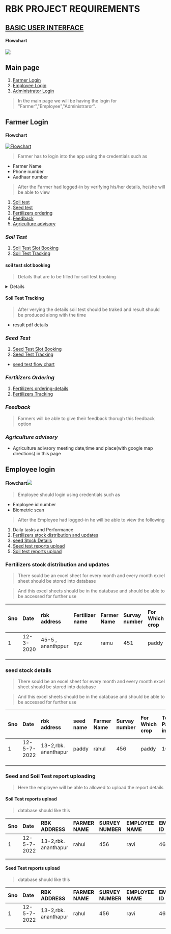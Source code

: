 # RBK PROJECT REQUIREMENTS
## [BASIC USER INTERFACE](https://docs.google.com/document/d/19L5kb_sDg9_H8BLyAnKjsrNPPxS4DcbTiU8BmEBxHKc/edit?usp=sharing)
#### **Flowchart**
[![](https://mermaid.ink/img/pako:eNptkL2Kw0AMhF9FqE6q61wEHOx0IUXSeVMoXtle8P6w3iUE2-8emVzgilMl0DejYWZsvWYssI8UBrhVyoFM2ZRd4ggjZdcOxvWQBoYnPyaT-A77_QGO85mMg0A9ww_4kIx30_qRHzdiuTheoGpOFO1m5Xvj7n_vt6dfoG5qG0b_Yv6PGCKLx6kptZVfXwB3KI6WjJbg8yZQKPksKyxk1dxRHpNC5VZBc9CUuNYm-YhFR-PEO6Sc_PXlWixSzPyFKkPSg_2l1jf8PF7-)](https://mermaid-js.github.io/mermaid-live-editor/edit#pako:eNptkL2Kw0AMhF9FqE6q61wEHOx0IUXSeVMoXtle8P6w3iUE2-8emVzgilMl0DejYWZsvWYssI8UBrhVyoFM2ZRd4ggjZdcOxvWQBoYnPyaT-A77_QGO85mMg0A9ww_4kIx30_qRHzdiuTheoGpOFO1m5Xvj7n_vt6dfoG5qG0b_Yv6PGCKLx6kptZVfXwB3KI6WjJbg8yZQKPksKyxk1dxRHpNC5VZBc9CUuNYm-YhFR-PEO6Sc_PXlWixSzPyFKkPSg_2l1jf8PF7-)

## Main page 
1. [Farmer Login](#farmer-login)
2. [Employee Login](#employee-login)
3. [Administrator Login](#administrator-login)

> In the main page we will be having the login for "Farmer","Employee","Administraror".

## Farmer Login
#### **Flowchart**
[![Flowchart](https://mermaid.ink/img/pako:eNqNk89u4jAQxl9l5MOqlegLcKhUCmnpLm13k-7F6cHYk2DhxMhxqFjCu--YUEgoh8aXyN_P880fe8ukVciGLHditYBknJZA3x2PhCvQgbG5LmElcoR3uLm5bUTmaXuNTmcbXeag0AttqgZGVw8WvIUKpS3V_sh1G2wUDsL9dlp2xV0r3u-jvpTYwJhXVhvwWPn3rph82AYmvEJUF8SFQzob8Qyd10b_Q1eBdYoSLPMeGdnaNfDII4ozF3LZF_Waokz5Xe60rI2vHYJQel1ZtzmA4wA-8bYB0mi5DPVbKuos66d9REsl_eRx0BLSIDbWw8ja5SmvFvRU3q8OmDghO9AkQLNv2M6Ots-nXkEVbOc929nR9qUD-r5tFKDXC7b7Pl_q8uvR_zf1-OswPq9KDw9Z_OnhZ-U_Biy-mEdvjHHgEv6hjYE5zW5uMNzGnOZ6jk4D-nYe8iC-BfEvV8LjwOsC4QesjJAINoMC0beZnRYAGzB6KYXQip7RNuykzC-wwJQN6VdhJuhCpSwtd4TWqxB6orS3jg0zYSocMFF7G29KyYbe1fgJjbWgV1kcqN1_uYE4ug)](https://mermaid-js.github.io/mermaid-live-editor/edit#pako:eNqNk89u4jAQxl9l5MOqlegLcKhUCmnpLm13k-7F6cHYk2DhxMhxqFjCu--YUEgoh8aXyN_P880fe8ukVciGLHditYBknJZA3x2PhCvQgbG5LmElcoR3uLm5bUTmaXuNTmcbXeag0AttqgZGVw8WvIUKpS3V_sh1G2wUDsL9dlp2xV0r3u-jvpTYwJhXVhvwWPn3rph82AYmvEJUF8SFQzob8Qyd10b_Q1eBdYoSLPMeGdnaNfDII4ozF3LZF_Waokz5Xe60rI2vHYJQel1ZtzmA4wA-8bYB0mi5DPVbKuos66d9REsl_eRx0BLSIDbWw8ja5SmvFvRU3q8OmDghO9AkQLNv2M6Ots-nXkEVbOc929nR9qUD-r5tFKDXC7b7Pl_q8uvR_zf1-OswPq9KDw9Z_OnhZ-U_Biy-mEdvjHHgEv6hjYE5zW5uMNzGnOZ6jk4D-nYe8iC-BfEvV8LjwOsC4QesjJAINoMC0beZnRYAGzB6KYXQip7RNuykzC-wwJQN6VdhJuhCpSwtd4TWqxB6orS3jg0zYSocMFF7G29KyYbe1fgJjbWgV1kcqN1_uYE4ug)

> Farmer has to login into the app using the credentials such as
- Farmer Name
- Phone number
- Aadhaar number

>After the Farmer had logged-in  by verifying his/her details,  he/she will be able to view
1. [Soil test](#soil-test)
2. [Seed test](#seed-test)
3. [Fertilizers ordering](#fertilizers-ordering)
4. [Feedback](#feedback)
5. [Agriculture advisory](#agriculture-advisory)

### *Soil Test*
1. [Soil Test Slot Booking](#soil-test-slot-booking)
2. [Soil Test Tracking](#soil-test-tracking)

#### soil test slot booking
> Details that are to be filled for soil test booking

<details>
  <summery> Details required for soil test slot booking </summery>
  
  - Farmer Name
  - Farmer Father Name
  - survey Number
  - soil type
  - address of the farmers
  
  
</details>

#### Soil Test Tracking
>After verying the details soil test should be traked and result should be produced along with the time
   - result pdf details
   


### *Seed Test*
1. [Seed Test Slot Booking](#seed-test-slot-booking)
2. [Seed Test Tracking](#seed-test-tracking)

- [seed test flow chart](https://www.edrawmax.com/online/share.html?code=9986d366d29e11ec94430a951ba8b83d)
### *Fertilizers Ordering*
1. [Fertilizers ordering-details](#fertilizers-ordering-details)
2. [Fertilizers Tracking](#fertilizers-tracking)

### *Feedback*
>Farmers will be able to give their feedback thorugh this feedback option



### *Agriculture advisory*
- Agriculture adivsory meeting date,time and place(with google map directions) in this page

## Employee login

#### **Flowchart**[![](https://mermaid.ink/img/pako:eNptkc9uwjAMh1_FymmT4AU4TBoUNk47wK3l4DVusUjjKnGZOsq7L9ChgbTkEsXf73P-nEwplszM1AHbPWyzwkMar_myaZ30ROCkZg8t1gQ7mE5fBqyUAhwpcNWzr8GSIrs4wPzpTUAFIpXi7TXyPOrmlyAsTmt_XzyPxcXV-uFpgCzPkqoHxXiIgBeOQiUN-pJ29_T2SwZY5isKyo6_KUSIKuUBLEcN_Nkpi78KutaiUnxM7wOlbqt8Q2RvwfEWD9xKujDA-4gliSabE7SPEB-Ta51vhN0_UOH_JoCZmIZCg2zTk58uO4XRPTVUmFlaWqqwc1qYwp8TOp59aVklmFmFLtLEYKey6X1pZho6ukEZY_rB5pc6_wAa753Z)](https://mermaid-js.github.io/mermaid-live-editor/edit#pako:eNptkc9uwjAMh1_FymmT4AU4TBoUNk47wK3l4DVusUjjKnGZOsq7L9ChgbTkEsXf73P-nEwplszM1AHbPWyzwkMar_myaZ30ROCkZg8t1gQ7mE5fBqyUAhwpcNWzr8GSIrs4wPzpTUAFIpXi7TXyPOrmlyAsTmt_XzyPxcXV-uFpgCzPkqoHxXiIgBeOQiUN-pJ29_T2SwZY5isKyo6_KUSIKuUBLEcN_Nkpi78KutaiUnxM7wOlbqt8Q2RvwfEWD9xKujDA-4gliSabE7SPEB-Ta51vhN0_UOH_JoCZmIZCg2zTk58uO4XRPTVUmFlaWqqwc1qYwp8TOp59aVklmFmFLtLEYKey6X1pZho6ukEZY_rB5pc6_wAa753Z)

> Employee should login using credentials such as
- Employee id number
- Biometric scan

> After the Employee had logged-in he will be able to view the following
1. Daily tasks and Performance
2. [Fertilizers stock distribution and updates](#fertilizers-stock-distribution-and-updates)
3. [seed Stock Details](#seed-stock-details)
4. [Seed test reports upload](#seed-test-reports-upload)
5. [Soil test reports upload](#soil-test-reports-upload)
### Fertilizers stock distribution and updates
>There sould be an excel sheet for every month and every month excel sheet should be stored into database

>And this excel sheets should be in the database and should be able to be accessed for further use

| Sno | Date | rbk address | Fertilizer name| Farmer Name | Survay number | For Which crop | employee id | Total no. Packets imported | Number of packets distributed | Number of pacekets in Stock|
| :--- |:--- | :--- | :--- | :--- | :--- | :--- | :---| :--- | :--- | :--- |
|  1 |  12-3-2020 | 45-5 , ananthppur  |  xyz  | ramu  | 451  | paddy  | 64545  | 100  | 2 | 98 |
|   |   |   |   |   |   |   |   |   |   |   |
|   |   |   |   |   |   |   |   |   |   |   |
|   |   |   |   |   |   |   |   |   |   |   |

### seed stock details
>There sould be an excel sheet for every month and every month excel sheet should be stored into database

>And this excel sheets should be in the database and should be able to be accessed for further use

| Sno | Date | rbk address | seed name| Farmer Name |  Survay number | For Which crop | Total no. Packets imported | Number of packets distributed | Number of pacekets in Stock|
| :--- |:--- | :--- | :--- | :--- | :--- | :--- | :--- | :---| :---|
|  1 | 12-5-7-2022  | 13-2,rbk. ananthapur | paddy | rahul  | 456  | paddy  | 100  |  2 | 98 |
|   |   |   |   |   |   |   |   |   |   |
|   |   |   |   |   |   |   |   |   |   |
|   |   |   |   |   |   |   |   |   |   |

### Seed and Soil Test report uploading
> Here the employee will be able to allowed to upload the report details
#### Soil Test reports upload
> database should like this


| Sno | Date | RBK ADDRESS | FARMER NAME | SURVEY NUMBER | EMPLOYEE NAME | EMPLOYEE ID | PDF REPORT(uploadloaded) |
| :--- | :--- | :--- | :--- | :--- | :--- | :--- | :--- |
|  1 | 12-5-7-2022  | 13-2,rbk. ananthapur | rahul  | 456  | ravi   | 46465456  |  uploaded pdf |
|   |   |   |   |   |   |   |   |
|   |   |   |   |   |   |   |   |

#### Seed Test reports upload
> database should like this


| Sno | Date | RBK ADDRESS | FARMER NAME | SURVEY NUMBER | EMPLOYEE NAME | EMPLOYEE ID | PDF REPORT(uploadloaded) |
| :--- | :--- | :--- | :--- | :--- | :--- | :--- | :--- |
|  1 | 12-5-7-2022  | 13-2,rbk. ananthapur | rahul  | 456  | ravi   | 46465456  |  uploaded pdf |
|   |   |   |   |   |   |   |   |
|   |   |   |   |   |   |   |   |



